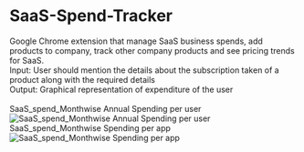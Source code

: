 # SaaS-Spend-Tracker
Google Chrome extension that manage SaaS business spends, add products to company, track other company products and see pricing trends for SaaS. <br />
Input: User should mention the details about the subscription taken of a product along with the required details <br />
Output: Graphical representation of expenditure of the user  <br />
 <br />
SaaS_spend_Monthwise Annual Spending per user
 <br />
![SaaS_spend_Monthwise Annual Spending per user](https://user-images.githubusercontent.com/43645448/91666957-d5660280-eb1e-11ea-956d-6dbf1f3ee12f.png)
 <br />
SaaS_spend_Monthwise Spending per app
 <br />
![SaaS_spend_Monthwise Spending per app](https://user-images.githubusercontent.com/43645448/91666973-f169a400-eb1e-11ea-9ded-370de62cfbec.png)
